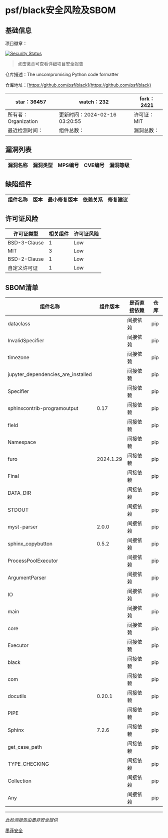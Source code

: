 # psf/black安全风险及SBOM

## 基础信息

项目徽章：

[![Security Status](https://www.murphysec.com/platform3/v31/badge/1758559527931973632.svg)](https://www.murphysec.com/console/report/1717247316238057472/1758559527931973632)

> 点击徽章可查看详细项目安全报告

仓库描述：The uncompromising Python code formatter

仓库地址：[https://github.com/psf/black](https://github.com/psf/black)

| star：36457 | watch：232 | fork：2421 |
| ----------- | -------------- | ------------ |
| 所有者：Organization | 更新时间：2024-02-16 03:20:55 | 许可证：MIT |
| 最近检测时间： | 组件总数： | 漏洞总数： |




## 漏洞列表

| 漏洞名称 | 漏洞类型 | MPS编号 | CVE编号 | 漏洞等级 |
| ------- | ------ | ------- | ------ | ----- |





## 缺陷组件

| 组件名称 | 版本 | 最小修复版本 | 依赖关系 | 修复建议 |
| -------- | ---- | ------------ | -------- | -------- |





## 许可证风险

| 许可证类型 | 相关组件 | 许可证风险 |
| ---------- | -------- | ---------- |
|BSD-3-Clause|1|Low|
|MIT|3|Low|
|BSD-2-Clause|1|Low|
|自定义许可证|1|Low|




## SBOM清单

| 组件名称 | 组件版本 | 是否直接依赖 | 仓库 |
| -------- | -------- | ------------ | ---- |
|dataclass||间接依赖|pip|
|InvalidSpecifier||间接依赖|pip|
|timezone||间接依赖|pip|
|jupyter_dependencies_are_installed||间接依赖|pip|
|Specifier||间接依赖|pip|
|sphinxcontrib-programoutput|0.17|间接依赖|pip|
|field||间接依赖|pip|
|Namespace||间接依赖|pip|
|furo|2024.1.29|间接依赖|pip|
|Final||间接依赖|pip|
|DATA_DIR||间接依赖|pip|
|STDOUT||间接依赖|pip|
|myst-parser|2.0.0|间接依赖|pip|
|sphinx_copybutton|0.5.2|间接依赖|pip|
|ProcessPoolExecutor||间接依赖|pip|
|ArgumentParser||间接依赖|pip|
|IO||间接依赖|pip|
|main||间接依赖|pip|
|core||间接依赖|pip|
|Executor||间接依赖|pip|
|black||间接依赖|pip|
|com||间接依赖|pip|
|docutils|0.20.1|间接依赖|pip|
|PIPE||间接依赖|pip|
|Sphinx|7.2.6|间接依赖|pip|
|get_case_path||间接依赖|pip|
|TYPE_CHECKING||间接依赖|pip|
|Collection||间接依赖|pip|
|Any||间接依赖|pip|


------

*此检测报告由墨菲安全提供*

[墨菲安全](www.murphysec.com)